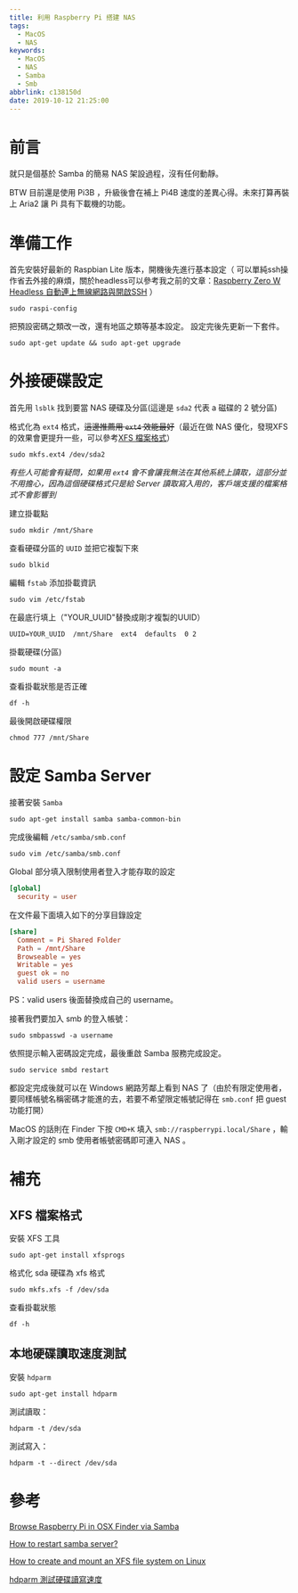 ```yaml
---
title: 利用 Raspberry Pi 搭建 NAS
tags:
  - MacOS
  - NAS
keywords:
  - MacOS
  - NAS
  - Samba
  - Smb
abbrlink: c138150d
date: 2019-10-12 21:25:00
---
```


# 前言

就只是個基於 Samba 的簡易 NAS 架設過程，沒有任何動靜。

BTW 目前還是使用 Pi3B ，升級後會在補上 Pi4B 速度的差異心得。未來打算再裝上 Aria2 讓 Pi 具有下載機的功能。

# 準備工作

首先安裝好最新的 Raspbian Lite 版本，開機後先進行基本設定（ 可以單純ssh操作省去外接的麻煩，關於headless可以參考我之前的文章：[Raspberry Zero W Headless 自動連上無線網路與開啟SSH](https://blog.driftkingtw.me/archives/6759087b.html) ）

` sudo raspi-config `

把預設密碼之類改一改，還有地區之類等基本設定。
設定完後先更新一下套件。

` sudo apt-get update && sudo apt-get upgrade `

# 外接硬碟設定

首先用 `lsblk` 找到要當 NAS 硬碟及分區(這邊是 `sda2` 代表 a 磁碟的 2 號分區)

格式化為 `ext4` 格式，~~這邊推薦用 `ext4` 效能最好~~（最近在做 NAS 優化，發現XFS的效果會更提升一些，可以參考[XFS 檔案格式](#XFS-檔案格式)）

`sudo mkfs.ext4 /dev/sda2`

*有些人可能會有疑問，如果用 `ext4` 會不會讓我無法在其他系統上讀取，這部分並不用擔心，因為這個硬碟格式只是給 Server 讀取寫入用的，客戶端支援的檔案格式不會影響到*

建立掛載點

`sudo mkdir /mnt/Share`

查看硬碟分區的 `UUID` 並把它複製下來

` sudo blkid `

編輯 ` fstab ` 添加掛載資訊

` sudo vim /etc/fstab `

在最底行填上（"YOUR_UUID"替換成剛才複製的UUID）

` UUID=YOUR_UUID  /mnt/Share  ext4  defaults  0 2 `

掛載硬碟(分區)

` sudo mount -a `

查看掛載狀態是否正確

` df -h `

最後開啟硬碟權限

` chmod 777 /mnt/Share `

# 設定 Samba Server

接著安裝 `Samba`

`sudo apt-get install samba samba-common-bin`

完成後編輯 `/etc/samba/smb.conf`

`sudo vim /etc/samba/smb.conf`

Global 部分填入限制使用者登入才能存取的設定

```conf
[global]
  security = user
```

在文件最下面填入如下的分享目錄設定

```conf
[share]
  Comment = Pi Shared Folder
  Path = /mnt/Share
  Browseable = yes
  Writable = yes
  guest ok = no
  valid users = username
```

PS：valid users 後面替換成自己的 username。

接著我們要加入 smb 的登入帳號：

`sudo smbpasswd -a username`

依照提示輸入密碼設定完成，最後重啟 Samba 服務完成設定。

`sudo service smbd restart`

都設定完成後就可以在 Windows 網路芳鄰上看到 NAS 了（由於有限定使用者，要同樣帳號名稱密碼才能進的去，若要不希望限定帳號記得在 `smb.conf` 把 guest 功能打開）

MacOS 的話則在 Finder 下按 `CMD+K` 填入 `smb://raspberrypi.local/Share` ，輸入剛才設定的 smb 使用者帳號密碼即可連入 NAS 。

# 補充

## XFS 檔案格式

安裝 XFS 工具

`sudo apt-get install xfsprogs`

格式化 sda 硬碟為 xfs 格式

`sudo mkfs.xfs -f /dev/sda`

查看掛載狀態

`df -h`

## 本地硬碟讀取速度測試

安裝 `hdparm`

`sudo apt-get install hdparm`

測試讀取：

`hdparm -t /dev/sda`

測試寫入：

`hdparm -t --direct /dev/sda`

# 參考

[Browse Raspberry Pi in OSX Finder via Samba](http://blog.jachobsen.com/2013/04/29/browse-raspberry-pi-in-osx-finder-via-samba/)

[How to restart samba server?](https://askubuntu.com/questions/79078/how-to-restart-samba-server)

[How to create and mount an XFS file system on Linux](http://ask.xmodulo.com/create-mount-xfs-file-system-linux.html)

[hdparm 測試硬碟讀寫速度](https://shazi.info/hdparm-%E6%B8%AC%E8%A9%A6%E7%A1%AC%E7%A2%9F%E8%AE%80%E5%AF%AB%E9%80%9F%E5%BA%A6/)